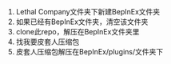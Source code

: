 1. Lethal Company文件夹下新建BepInEx文件夹
2. 如果已经有BepInEx文件夹，清空该文件夹
3. clone此repo，解压在BepInEx文件夹里
4. 找我要皮套人压缩包
5. 皮套人压缩包解压在BepInEx/plugins/文件夹下
